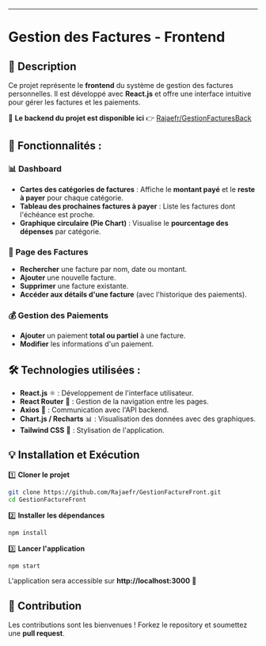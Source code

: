 
---

# **Gestion des Factures - Frontend**  

## **📌 Description**  
Ce projet représente le **frontend** du système de gestion des factures personnelles. Il est développé avec **React.js** et offre une interface intuitive pour gérer les factures et les paiements.  

💾 **Le backend du projet est disponible ici** 👉 [Rajaefr/GestionFacturesBack](https://github.com/Rajaefr/GestionFacturesBack)  

## **🚀 Fonctionnalités :**  

### **📊 Dashboard**  
- **Cartes des catégories de factures** : Affiche le **montant payé** et le **reste à payer** pour chaque catégorie.  
- **Tableau des prochaines factures à payer** : Liste les factures dont l'échéance est proche.  
- **Graphique circulaire (Pie Chart)** : Visualise le **pourcentage des dépenses** par catégorie.  

### **📑 Page des Factures**  
- **Rechercher** une facture par nom, date ou montant.  
- **Ajouter** une nouvelle facture.  
- **Supprimer** une facture existante.  
- **Accéder aux détails d'une facture** (avec l'historique des paiements).  

### **💰 Gestion des Paiements**  
- **Ajouter** un paiement **total ou partiel** à une facture.  
- **Modifier** les informations d'un paiement.  

## **🛠 Technologies utilisées :**  
- **React.js** ⚛ : Développement de l'interface utilisateur.  
- **React Router** 🔄 : Gestion de la navigation entre les pages.  
- **Axios** 🔗 : Communication avec l'API backend.  
- **Chart.js / Recharts** 📊 : Visualisation des données avec des graphiques.  
- **Tailwind CSS** 🎨 : Stylisation de l'application.  

## **💡 Installation et Exécution**  
1️⃣ **Cloner le projet**  
```bash
git clone https://github.com/Rajaefr/GestionFactureFront.git
cd GestionFactureFront
```  
2️⃣ **Installer les dépendances**  
```bash
npm install
```  
3️⃣ **Lancer l'application**  
```bash
npm start
```  
L'application sera accessible sur **http://localhost:3000** 🚀  

## **🤝 Contribution**  
Les contributions sont les bienvenues ! Forkez le repository et soumettez une **pull request**.  
